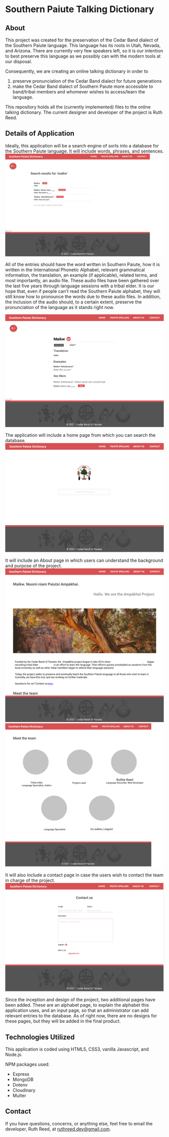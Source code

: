 # Southern Paiute Talking Dictionary
## About
This project was created for the preservation of the Cedar Band dialect of the Southern Paiute language. This language has its roots in Utah, Nevada, and Arizona. There are currently very few speakers left, so it is our intention to best preserve this language as we possibly can with the modern tools at our disposal.

Consequently, we are creating an online talking dictionary in order to 
1) preserve pronunciation of the Cedar Band dialect for future generations
2) make the Cedar Band dialect of Southern Paiute more accessible to band/tribal members and whomever wishes to access/learn the language. 

This repository holds all the (currently implemented) files to the online talking dictionary. The current designer and developer of the project is Ruth Reed. 

## Details of Application
Ideally, this application will be a search engine of sorts into a database for the Southern Paiute language. It will include words, phrases, and sentences. 
![Screenshot of search page design.](views\CSS\Images\SearchPage.png)

All of the entries should have the word written in Southern Paiute, how it is written in the International Phonetic Alphabet, relevant grammatical information, the translation, an example (if applicable), related terms, and most importantly, an audio file. These audio files have been gathered over the last five years through language sessions with a tribal elder. It is our hope that, even if people can't read the Southern Paiute alphabet, they will still know how to pronounce the words due to these audio files. In addition, the inclusion of the audio should, to a certain extent, preserve the pronunciation of the language as it stands right now. 

![Screenshot of entry page design, including the entry, audio file, IPA, translation, and example.](views\CSS\Images\WordPage.png)

The application will include a home page from which you can search the database.
![Screenshot of home page design, including search bar.](views\CSS\Images\Homepage.png)

It will include an About page in which users can understand the background and purpose of the project.
![Screenshot of about page design.](views\CSS\Images\AboutPage1.png)
![(Continued) Screenshot of about page design.](views\CSS\Images\AboutPage2.png)

It will also include a contact page in case the users wish to contact the team in charge of the project. 
![Screenshot of contact page.](views\CSS\Images\ContactPage.png)

Since the inception and design of the project, two additional pages have been added. These are an alphabet page, to explain the alphabet this application uses, and an input page, so that an administrator can add relevant entries to the database. As of right now, there are no designs for these pages, but they will be added in the final product.
## Technologies Utilized
This application is coded using HTML5, CSS3, vanilla Javascript, and Node.js.

NPM packages used:
- Express
- MongoDB
- Dotenv
- Cloudinary
- Multer

## Contact
If you have questions, concerns, or anything else, feel free to email the developer, Ruth Reed, at [ruthreed.dev@gmail.com](mailto:ruthreed.dev@gmail.com).